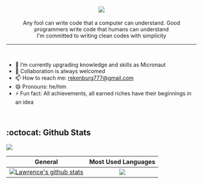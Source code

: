 
<h1 align="center">
  <img src="https://readme-typing-svg.demolab.com?font=Fira+Code&size=40&pause=500&color=5271ff&width=650&height=70&lines=Hey+there+👋+I'm+Lawrence;Welcome+to+my+profile..."><br>
</h1>

<p align="center">
  Any fool can write code that a computer can understand. Good programmers write code that humans can understand<br>
  I'm committed to writing clean codes with simplicity
</p>
<hr><br>

- 🌱 I’m currently upgrading knowledge and skills as Micronaut
- 👯 Collaboration is always welcomed
- 📫 How to reach me: rekenburg777@gmail.com
- 😄 Pronouns: he/him
- ⚡ Fun fact: All achievements, all earned riches have their beginnings in an idea

<br>

## :octocat: Github Stats

<p align="left">
<img src="https://komarev.com/ghpvc/?username=Kwaku28&style=flat-square&color=1e9747">
</p>

| General         | Most Used Languages |
|--------------|:-----:|
| <a href="https://github.com/Kwaku28/Kwaku28"><img align="center" src="https://github-readme-stats.vercel.app/api?username=kwaku28&count_private=true&show_icons=true&include_all_commits=true&theme=blue-green&hide_border=true" alt="Lawrence's github stats" /></a>  |   <a href="https://github.com/Kwaku28/Kwaku28"><img align="center" src="https://github-readme-stats.vercel.app/api/top-langs/?username=Kwaku28&langs_count=5" /></a> |

